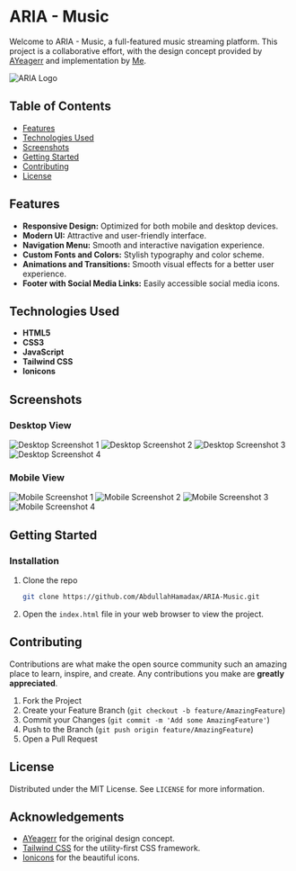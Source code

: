
# ARIA - Music

Welcome to ARIA - Music, a full-featured music streaming platform. This project is a collaborative effort, with the design concept provided by [AYeagerr](https://github.com/AYeagerr) and implementation by [Me](https://github.com/AbdullahHamadax).

![ARIA Logo](images/Aria-logo.svg)

## Table of Contents

- [Features](#features)
- [Technologies Used](#technologies-used)
- [Screenshots](#screenshots)
- [Getting Started](#getting-started)
- [Contributing](#contributing)
- [License](#license)


## Features

- **Responsive Design:** Optimized for both mobile and desktop devices.
- **Modern UI:** Attractive and user-friendly interface.
- **Navigation Menu:** Smooth and interactive navigation experience.
- **Custom Fonts and Colors:** Stylish typography and color scheme.
- **Animations and Transitions:** Smooth visual effects for a better user experience.
- **Footer with Social Media Links:** Easily accessible social media icons.

## Technologies Used

- **HTML5**
- **CSS3**
- **JavaScript**
- **Tailwind CSS**
- **Ionicons**


## Screenshots

### Desktop View

![Desktop Screenshot 1](Screenshots/image-1.png)
![Desktop Screenshot 2](Screenshots/image-2.png)
![Desktop Screenshot 3](Screenshots/image-3.png)
![Desktop Screenshot 4](Screenshots/image-4.png)

### Mobile View

![Mobile Screenshot 1](Screenshots/image-5.png)
![Mobile Screenshot 2](Screenshots/image-6.png)
![Mobile Screenshot 3](Screenshots/image-7.png)
![Mobile Screenshot 4](Screenshots/image-8.png)


## Getting Started

### Installation

1. Clone the repo
   ```sh
   git clone https://github.com/AbdullahHamadax/ARIA-Music.git
   ```
2. Open the `index.html` file in your web browser to view the project.


## Contributing

Contributions are what make the open source community such an amazing place to learn, inspire, and create. Any contributions you make are **greatly appreciated**.

1. Fork the Project
2. Create your Feature Branch (`git checkout -b feature/AmazingFeature`)
3. Commit your Changes (`git commit -m 'Add some AmazingFeature'`)
4. Push to the Branch (`git push origin feature/AmazingFeature`)
5. Open a Pull Request

## License

Distributed under the MIT License. See `LICENSE` for more information.

## Acknowledgements

- [AYeagerr](https://github.com/AYeagerr) for the original design concept.
- [Tailwind CSS](https://tailwindcss.com) for the utility-first CSS framework.
- [Ionicons](https://ionicons.com/) for the beautiful icons.
